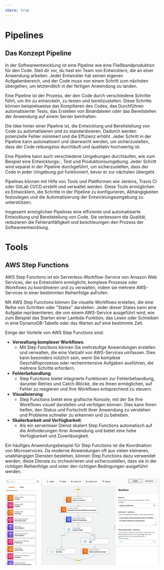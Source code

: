 ```yaml
---
share: true
---
```


# Pipelines

## Das Konzept Pipeline

In der Softwareentwicklung ist eine Pipeline wie eine Fließbandproduktion für den Code. Stell dir vor, du hast ein Team von Entwicklern, die an einer Anwendung arbeiten. Jeder Entwickler hat seinen eigenen Aufgabenbereich, und der Code muss von einem Schritt zum nächsten übergehen, um letztendlich in der fertigen Anwendung zu landen.

Eine Pipeline ist der Prozess, der den Code durch verschiedene Schritte führt, um ihn zu entwickeln, zu testen und bereitzustellen. Diese Schritte können beispielsweise das Kompilieren des Codes, das Durchführen automatisierter Tests, das Erstellen von Binärdateien oder das Bereitstellen der Anwendung auf einem Server beinhalten.

Die Idee hinter einer Pipeline ist, die Entwicklung und Bereitstellung von Code zu automatisieren und zu standardisieren. Dadurch werden potenzielle Fehler minimiert und die Effizienz erhöht. Jeder Schritt in der Pipeline kann automatisiert und überwacht werden, um sicherzustellen, dass der Code reibungslos durchläuft und qualitativ hochwertig ist.

Eine Pipeline kann auch verschiedene Umgebungen durchlaufen, wie zum Beispiel eine Entwicklungs-, Test und Produktionsumgebung. Jeder Schritt wird separat in der Pipeline durchgeführt, um sicherzustellen, dass der Code in jeder Umgebung gut funktioniert, bevor er zur nächsten übergeht.

Pipelines können mit Hilfe von Tools und Plattformen wie Jenkins, Travis CI oder GitLab CI/CD erstellt und verwaltet werden. Diese Tools ermöglichen es Entwicklern, die Schritte in der Pipeline zu konfigurieren, Abhängigkeiten festzulegen und die Automatisierung der Entwicklungsumgebung zu unterstützen.

Insgesamt ermöglichen Pipelines eine effiziente und automatisierte Entwicklung und Bereitstellung von Code. Sie verbessern die Qualität, reduzieren die Fehleranfälligkeit und beschleunigen den Prozess der Softwareentwicklung.

# Tools

## AWS Step Functions

AWS Step Functions ist ein Serverless-Workflow-Service von Amazon Web Services, der es Entwicklern ermöglicht, komplexe Prozesse oder Workflows zu koordinieren und zu verwalten, indem sie mehrere AWS-Services in einer bestimmten Reihenfolge aufrufen.

Mit AWS Step Functions können Sie visuelle Workflows erstellen, die eine Reihe von Schritten oder "States" darstellen. Jeder dieser States kann eine Aufgabe repräsentieren, die von einem AWS-Service ausgeführt wird, wie zum Beispiel das Starten einer Lambda-Funktion, das Lesen oder Schreiben in eine DynamoDB-Tabelle oder das Warten auf eine bestimmte Zeit.

Einige der Vorteile von AWS Step Functions sind:

- **Verwaltung komplexer Workflows**:
	- Mit Step Functions können Sie mehrstufige Anwendungen erstellen und verwalten, die eine Vielzahl von AWS-Services umfassen. Dies kann besonders nützlich sein, wenn Sie komplexe Geschäftsprozesse oder rechenintensive Aufgaben ausführen, die mehrere Schritte erfordern.
- **Fehlerbehandlung**:
	- Step Functions bietet integrierte Funktionen zur Fehlerbehandlung, darunter Retries und Catch-Blöcke, die es Ihnen ermöglichen, auf Fehler zu reagieren und Ihre Workflows entsprechend zu steuern.
- **Visualisierung**:
	- Step Functions bietet eine grafische Konsole, mit der Sie Ihre Workflows visuell darstellen und verfolgen können. Dies kann Ihnen helfen, den Status und Fortschritt Ihrer Anwendung zu verstehen und Probleme schneller zu erkennen und zu beheben.
- **Skalierbarkeit und Verfügbarkeit**:
	- Als ein serverloser Dienst skaliert Step Functions automatisch auf die Anforderungen Ihrer Anwendung und bietet eine hohe Verfügbarkeit und Zuverlässigkeit.

Ein häufiges Anwendungsbeispiel für Step Functions ist die Koordination von Microservices. Da moderne Anwendungen oft aus vielen kleineren, unabhängigen Diensten bestehen, können Step Functions dazu verwendet werden, diese Dienste zu orchestrieren und sicherzustellen, dass sie in der richtigen Reihenfolge und unter den richtigen Bedingungen ausgeführt werden.

![Pasted image 20230611150505.png](../../docs/images/Pasted%20image%2020230611150505.png#)
